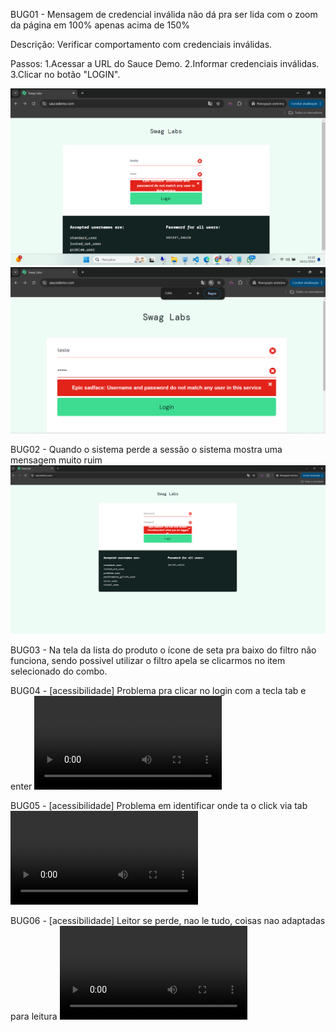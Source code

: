 BUG01 - Mensagem de credencial inválida não dá pra ser lida com o zoom da página em 100% apenas acima de 150%

Descrição:
Verificar comportamento com credenciais inválidas.

Passos:
1.Acessar a URL do Sauce Demo.
2.Informar credenciais inválidas.
3.Clicar no botão "LOGIN".

![MensagemDeErroApresentada](image-1.png)
![MensagemDeErroLogin150](image-2.png)

BUG02 - Quando o sistema perde a sessão o sistema mostra uma mensagem muito ruim
![SessãoCaiu](image-11.png)

BUG03 - Na tela da lista do produto o ícone de seta pra baixo do filtro não funciona, sendo possivel utilizar o filtro apela se clicarmos no item selecionado do combo.

BUG04 - [acessibilidade] Problema pra clicar no login com a tecla tab e enter
<video controls src="20241124-1835-27.1246403.mp4" title="LoginFailTab"></video> 

BUG05 - [acessibilidade] Problema em identificar onde ta o click via tab
<video controls src="20241124-1840-06.4764660.mp4" title="ondeclica"></video>

BUG06 - [acessibilidade] Leitor se perde, nao le tudo, coisas nao adaptadas para leitura
<video controls src="20241124-1844-13.9553836.mp4" title="LeitorPessimo"></video>
